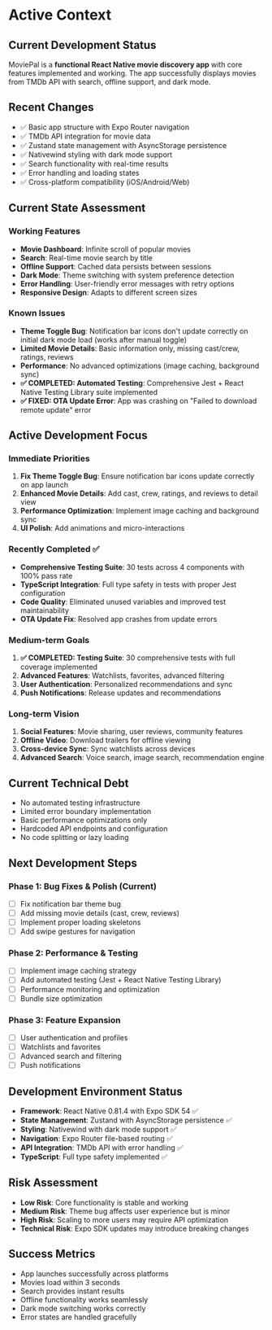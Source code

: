 # Active Context

## Current Development Status

MoviePal is a **functional React Native movie discovery app** with core features implemented and working. The app successfully displays movies from TMDb API with search, offline support, and dark mode.

## Recent Changes

- ✅ Basic app structure with Expo Router navigation
- ✅ TMDb API integration for movie data
- ✅ Zustand state management with AsyncStorage persistence
- ✅ Nativewind styling with dark mode support
- ✅ Search functionality with real-time results
- ✅ Error handling and loading states
- ✅ Cross-platform compatibility (iOS/Android/Web)

## Current State Assessment

### Working Features

- **Movie Dashboard**: Infinite scroll of popular movies
- **Search**: Real-time movie search by title
- **Offline Support**: Cached data persists between sessions
- **Dark Mode**: Theme switching with system preference detection
- **Error Handling**: User-friendly error messages with retry options
- **Responsive Design**: Adapts to different screen sizes

### Known Issues

- **Theme Toggle Bug**: Notification bar icons don't update correctly on initial dark mode load (works after manual toggle)
- **Limited Movie Details**: Basic information only, missing cast/crew, ratings, reviews
- **Performance**: No advanced optimizations (image caching, background sync)
- **✅ COMPLETED: Automated Testing**: Comprehensive Jest + React Native Testing Library suite implemented
- **✅ FIXED: OTA Update Error**: App was crashing on "Failed to download remote update" error

## Active Development Focus

### Immediate Priorities

1. **Fix Theme Toggle Bug**: Ensure notification bar icons update correctly on app launch
2. **Enhanced Movie Details**: Add cast, crew, ratings, and reviews to detail view
3. **Performance Optimization**: Implement image caching and background sync
4. **UI Polish**: Add animations and micro-interactions

### Recently Completed ✅

- **Comprehensive Testing Suite**: 30 tests across 4 components with 100% pass rate
- **TypeScript Integration**: Full type safety in tests with proper Jest configuration
- **Code Quality**: Eliminated unused variables and improved test maintainability
- **OTA Update Fix**: Resolved app crashes from update errors

### Medium-term Goals

1. **✅ COMPLETED: Testing Suite**: 30 comprehensive tests with full coverage implemented
2. **Advanced Features**: Watchlists, favorites, advanced filtering
3. **User Authentication**: Personalized recommendations and sync
4. **Push Notifications**: Release updates and recommendations

### Long-term Vision

1. **Social Features**: Movie sharing, user reviews, community features
2. **Offline Video**: Download trailers for offline viewing
3. **Cross-device Sync**: Sync watchlists across devices
4. **Advanced Search**: Voice search, image search, recommendation engine

## Current Technical Debt

- No automated testing infrastructure
- Limited error boundary implementation
- Basic performance optimizations only
- Hardcoded API endpoints and configuration
- No code splitting or lazy loading

## Next Development Steps

### Phase 1: Bug Fixes & Polish (Current)

- [ ] Fix notification bar theme bug
- [ ] Add missing movie details (cast, crew, reviews)
- [ ] Implement proper loading skeletons
- [ ] Add swipe gestures for navigation

### Phase 2: Performance & Testing

- [ ] Implement image caching strategy
- [ ] Add automated testing (Jest + React Native Testing Library)
- [ ] Performance monitoring and optimization
- [ ] Bundle size optimization

### Phase 3: Feature Expansion

- [ ] User authentication and profiles
- [ ] Watchlists and favorites
- [ ] Advanced search and filtering
- [ ] Push notifications

## Development Environment Status

- **Framework**: React Native 0.81.4 with Expo SDK 54 ✅
- **State Management**: Zustand with AsyncStorage persistence ✅
- **Styling**: Nativewind with dark mode support ✅
- **Navigation**: Expo Router file-based routing ✅
- **API Integration**: TMDb API with error handling ✅
- **TypeScript**: Full type safety implemented ✅

## Risk Assessment

- **Low Risk**: Core functionality is stable and working
- **Medium Risk**: Theme bug affects user experience but is minor
- **High Risk**: Scaling to more users may require API optimization
- **Technical Risk**: Expo SDK updates may introduce breaking changes

## Success Metrics

- App launches successfully across platforms
- Movies load within 3 seconds
- Search provides instant results
- Offline functionality works seamlessly
- Dark mode switching works correctly
- Error states are handled gracefully
